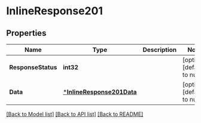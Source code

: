 # InlineResponse201

## Properties
Name | Type | Description | Notes
------------ | ------------- | ------------- | -------------
**ResponseStatus** | **int32** |  | [optional] [default to null]
**Data** | [***InlineResponse201Data**](inline_response_201_data.md) |  | [optional] [default to null]

[[Back to Model list]](../README.md#documentation-for-models) [[Back to API list]](../README.md#documentation-for-api-endpoints) [[Back to README]](../README.md)

